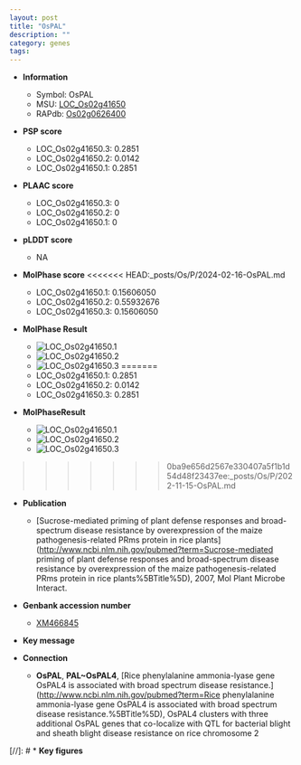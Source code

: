 ```yaml
---
layout: post
title: "OsPAL"
description: ""
category: genes
tags: 
---
```


* **Information**  
    + Symbol: OsPAL  
    + MSU: [LOC_Os02g41650](http://rice.plantbiology.msu.edu/cgi-bin/ORF_infopage.cgi?orf=LOC_Os02g41650)  
    + RAPdb: [Os02g0626400](http://rapdb.dna.affrc.go.jp/viewer/gbrowse_details/irgsp1?name=Os02g0626400)  

* **PSP score**  
    + LOC_Os02g41650.3: 0.2851 
    + LOC_Os02g41650.2: 0.0142 
    + LOC_Os02g41650.1: 0.2851 

* **PLAAC score**  
    + LOC_Os02g41650.3: 0 
    + LOC_Os02g41650.2: 0 
    + LOC_Os02g41650.1: 0 

* **pLDDT score**
    + NA


* **MolPhase score**
<<<<<<< HEAD:_posts/Os/P/2024-02-16-OsPAL.md
    + LOC_Os02g41650.1: 0.15606050
    + LOC_Os02g41650.2: 0.55932676
    + LOC_Os02g41650.3: 0.15606050

* **MolPhase Result**
    + ![LOC_Os02g41650.1](https://304243504.github.io/Pictures/LOC_Os02g/LOC_Os02g41650.1.png)
    + ![LOC_Os02g41650.2](https://304243504.github.io/Pictures/LOC_Os02g/LOC_Os02g41650.2.png)
    + ![LOC_Os02g41650.3](https://304243504.github.io/Pictures/LOC_Os02g/LOC_Os02g41650.3.png)
=======
    + LOC_Os02g41650.1: 0.2851
    + LOC_Os02g41650.2: 0.0142
    + LOC_Os02g41650.3: 0.2851

* **MolPhaseResult**
    + ![LOC_Os02g41650.1](https://ricepsp.github.io/pictures/LOC_Os02g/LOC_Os02g41650.1.png)
    + ![LOC_Os02g41650.2](https://ricepsp.github.io/pictures/LOC_Os02g/LOC_Os02g41650.2.png)
    + ![LOC_Os02g41650.3](https://ricepsp.github.io/pictures/LOC_Os02g/LOC_Os02g41650.3.png)
>>>>>>> 0ba9e656d2567e330407a5f1b1d54d48f23437ee:_posts/Os/P/2022-11-15-OsPAL.md

* **Publication**  
    + [Sucrose-mediated priming of plant defense responses and broad-spectrum disease resistance by overexpression of the maize pathogenesis-related PRms protein in rice plants](http://www.ncbi.nlm.nih.gov/pubmed?term=Sucrose-mediated priming of plant defense responses and broad-spectrum disease resistance by overexpression of the maize pathogenesis-related PRms protein in rice plants%5BTitle%5D), 2007, Mol Plant Microbe Interact.

* **Genbank accession number**  
    + [XM466845](http://www.ncbi.nlm.nih.gov/nuccore/XM466845)

* **Key message**  

* **Connection**  
    + __OsPAL__, __PAL~OsPAL4__, [Rice phenylalanine ammonia-lyase gene OsPAL4 is associated with broad spectrum disease resistance.](http://www.ncbi.nlm.nih.gov/pubmed?term=Rice phenylalanine ammonia-lyase gene OsPAL4 is associated with broad spectrum disease resistance.%5BTitle%5D), OsPAL4 clusters with three additional OsPAL genes that co-localize with QTL for bacterial blight and sheath blight disease resistance on rice chromosome 2

[//]: # * **Key figures**  


